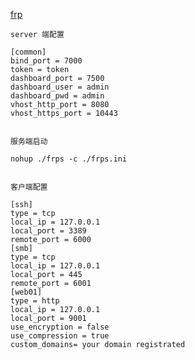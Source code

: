 
[frp](https://github.com/fatedier/frp)

	
	server 端配置

	[common]
	bind_port = 7000
	token = token
	dashboard_port = 7500
	dashboard_user = admin
	dashboard_pwd = admin
	vhost_http_port = 8080
	vhost_https_port = 10443


	服务端启动

	nohup ./frps -c ./frps.ini


	客户端配置

	[ssh]
	type = tcp
	local_ip = 127.0.0.1
	local_port = 3389
	remote_port = 6000
	[smb]
	type = tcp
	local_ip = 127.0.0.1
	local_port = 445
	remote_port = 6001
	[web01]
	type = http
	local_ip = 127.0.0.1
	local_port = 9001
	use_encryption = false
	use_compression = true
	custom_domains= your domain registrated